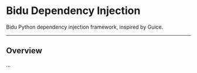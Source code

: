# Bidu Dependency Injection
Bidu Python dependency injection framework, inspired by Guice.

--------------

## Overview
...
